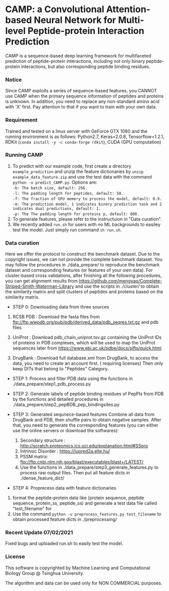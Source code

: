 # CAMP: a Convolutional Attention-based Neural Network for Multi-level Peptide-protein Interaction Prediction

CAMP is a sequence-based deep learning framework for multifaceted prediction of peptide-protein interactions, including
not only binary peptide-protein interactions, but also corresponding peptide binding residues.

### Notice

Since CAMP exploits a series of sequence-based features, you CANNOT use CAMP when the primary sequence information of
peptides and proteins is unknown. In addition, you need to replace any non-standard amino acid with 'X' first. Pay
attention to that if you want to train with your own data.

### Requirement

Trained and tested on a linux server with GeForce GTX 1080 and the running environment is as follows:
Python2.7, Keras=2.0.8, Tensorflow=1.2.1, RDKit (`conda install -y -c conda-forge rdkit`), CUDA (GPU computation)

### Running CAMP

1. To predict with our example code, first create a directory `example_prediction` and unzip the feature dictionaries
   by `unzip example_data_feature.zip` and use the test data with the command `python -u predict_CAMP.py`.
   Options are:  
   `-b: The batch size, default: 256.`  
   `-l: The padding length for peptides, default: 50.`  
   `-f: The fraction of GPU memory to process the model, default: 0.9.`  
   `-m: The prediction model, 1 indicates binary prediction task and 2 indicates dual predictions, default: 1.`  
   `-p: The The padding length for proteins p, default: 800.`
2. To generate features, please refer to the instructuion in "Data curation".
3. We recently added `run.sh` for users with no ML backgrounds to easiley test the model. Just simply run
   command `sh run.sh`.

### Data curation

Here we offer the protocol to construct the benchmark dataset. Due to the copyright issues, we can not provide the
complete benchmark dataset. You may follow the procedures in ./data_prepare/ to reproduce the benchmark dataset and
corresponding features (or features of your own data). For cluster-based cross validations, after finishing all the
following procedures, you can get alignment results
from https://github.com/mengyao/Complete-Striped-Smith-Waterman-Library and use the scripts in ./cluster/ to obtain the
similarity matrix and split clusters of peptides and proteins based on the similarity matrix.

- STEP 0: Downloading data from three sources

1. RCSB PDB : Download the fasta files from ftp://ftp.wwpdb.org/pub/pdb/derived_data/pdb_seqres.txt.gz and pdb files

2. UniProt : Download pdb_chain_uniprot.tsv.gz containing the UniProt IDs of proteins in PDB complexes, which will be
   used to map the UniProt sequences later from https://www.ebi.ac.uk/pdbe/docs/sifts/quick.html

3. DrugBank : Download full database.xml from DrugBank, to access the data, you need to create an account first. (
   requiring licenses) Then only keep DITs that belong to "Peptides" Category.

- STEP 1: Process and filter PDB data using the functions in ./data_prepare/step1_pdb_process.py

- STEP 2: Generate labels of peptide binding residues of PepPIs from PDB by the functions and detailed procedures in
  ./data_prepare/step2_pepBDB_pep_bindingsites.py

- STEP 3: Generated sequnece-based features
  Combine all data from DrugBank and PDB, then shuffle pairs to obtain negative samples. After that, you need to
  generate the corresponding features (you can either use the online servers or download the softwares):

    1. Secondary structure : http://scratch.proteomics.ics.uci.edu/explanation.html#SSpro
    2. Intrinsic Disorder :  https://iupred2a.elte.hu/
    3. PSSM matrix: ftp://ftp.cnbi.nlm.nih.gov/blast/executables/blast+/LATEST/
    4. Use the functions in ./data_prepare/step3_generate_features.py to process raw output files. Then put all feature
       dicts in ./dense_feature_dict/

- STEP 4: Proprecess data with feature dictionaries

1. format the peptide-protein data like (protein sequence, peptide sequence, protein_ss, peptide_ss) and generate a test
   data file called "test_filename" for
2. Use the command `python -u preprocess_features.py test_filename` to obtain processed feature dicts in
   ./preprocessing/

### Recent Update 07/02/2021

Fixed bugs and uploaded run.sh to easily test the model.

### License

This software is copyrighted by Machine Learning and Computational Biology Group @ Tsinghua University.

The algorithm and data can be used only for NON COMMERCIAL purposes.
